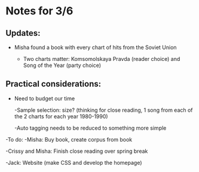 # Notes for 3/6

## Updates:
- Misha found a book with every chart of hits from the Soviet Union

   - Two charts matter: Komsomolskaya Pravda (reader choice) and Song of the Year (party choice)

## Practical considerations:

- Need to budget our time

   -Sample selection: size? (thinking for close reading, 1 song from each of the 2 charts for each year 1980-1990)
   
   -Auto tagging needs to be reduced to something more simple

-To do:
   -Misha: Buy book, create corpus from book
   
   -Crissy and Misha: Finish close reading over spring break
   
   -Jack: Website (make CSS and develop the homepage)
